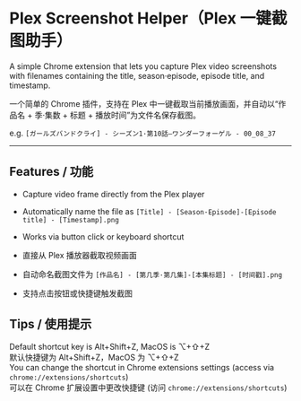 # Plex Screenshot Helper（Plex 一键截图助手）

A simple Chrome extension that lets you capture Plex video screenshots with filenames containing the title, season·episode, episode title, and timestamp.

一个简单的 Chrome 插件，支持在 Plex 中一键截取当前播放画面，并自动以“作品名 + 季·集数 + 标题 + 播放时间”为文件名保存截图。

e.g. `[ガールズバンドクライ] - シーズン1·第10話—ワンダーフォーゲル - 00_08_37`

---

## Features / 功能

- Capture video frame directly from the Plex player
- Automatically name the file as `[Title] - [Season·Episode]-[Episode title] - [Timestamp].png`
- Works via button click or keyboard shortcut

- 直接从 Plex 播放器截取视频画面
- 自动命名截图文件为 `[作品名] - [第几季·第几集]-[本集标题] - [时间戳].png`
- 支持点击按钮或快捷键触发截图

## Tips / 使用提示

Default shortcut key is Alt+Shift+Z, MacOS is ⌥+⇧+Z  
默认快捷键为 Alt+Shift+Z，MacOS 为 ⌥+⇧+Z  
You can change the shortcut in Chrome extensions settings (access via `chrome://extensions/shortcuts`)  
可以在 Chrome 扩展设置中更改快捷键 (访问 `chrome://extensions/shortcuts`)
